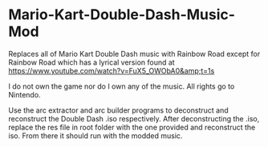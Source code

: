 # Mario-Kart-Double-Dash-Music-Mod
Replaces all of Mario Kart Double Dash music with Rainbow Road except for Rainbow Road which has a lyrical version found at https://www.youtube.com/watch?v=FuX5_OWObA0&amp;t=1s

I do not own the game nor do I own any of the music. All rights go to Nintendo.

Use the arc extractor and arc builder programs to deconstruct and reconstruct the Double Dash .iso respectively.
After deconstructing the .iso, replace the res file in root folder with the one provided and reconstruct the iso.  From there it should run with the modded music.

